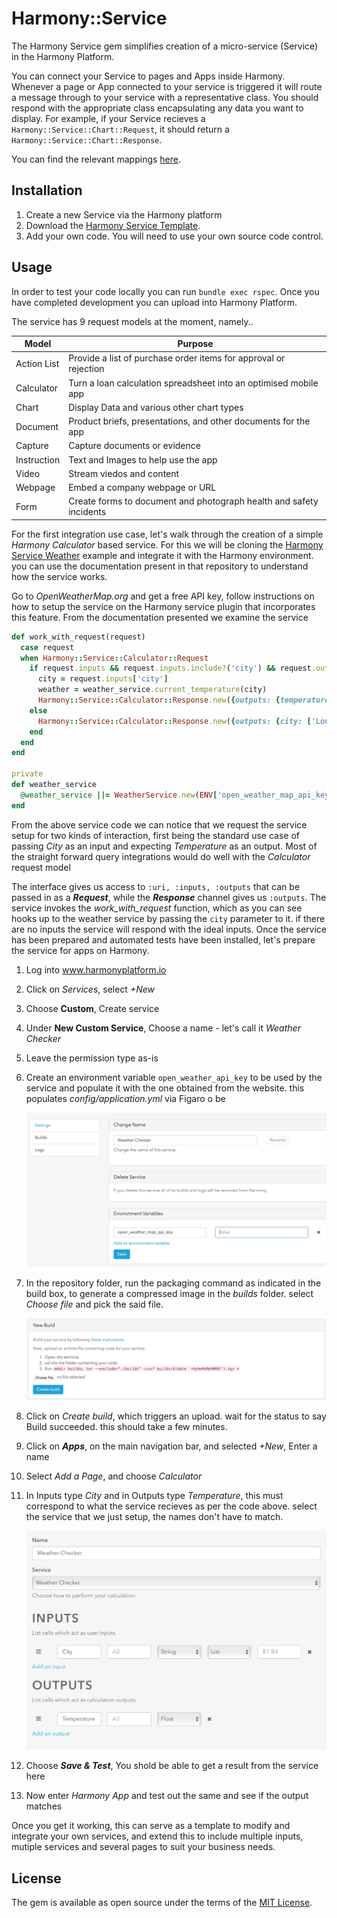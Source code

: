 # Harmony::Service

The Harmony Service gem simplifies creation of a micro-service (Service) in the Harmony Platform.

You can connect your Service to pages and Apps inside Harmony. Whenever a page or App connected to your service is triggered it will route a message through to your service with a representative class. You should respond with the appropriate class encapsulating any data you want to display. For example, if your Service recieves a ``Harmony::Service::Chart::Request``, it should return a ``Harmony::Service::Chart::Response``.

You can find the relevant mappings [here](https://github.com/HarmonyMobile/harmony-service/blob/master/lib/harmony/service/rpc_service.rb#L95). 

## Installation

1. Create a new Service via the Harmony platform
2. Download the [Harmony Service Template](https://github.com/HarmonyMobile/harmony-service-template).
3. Add your own code. You will need to use your own source code control.

## Usage

In order to test your code locally you can run `bundle exec rspec`. Once you have completed development you can upload into  Harmony Platform.

The service has 9 request models at the moment, namely..

| Model       | Purpose                                  |
| ----------- | ---------------------------------------- |
| Action List | Provide a list of purchase order items for approval or rejection |
| Calculator  | Turn a loan calculation spreadsheet into an optimised mobile app |
| Chart       | Display Data and various other chart types |
| Document    | Product briefs, presentations, and other documents for the app |
| Capture     | Capture documents or evidence            |
| Instruction | Text and Images to help use the app      |
| Video       | Stream viedos and content                |
| Webpage     | Embed a company webpage or URL           |
| Form        | Create forms to document and photograph health and safety incidents |

For the first integration use case, let's walk through the creation of a simple *Harmony Calculator* based service. For this we will be cloning the [Harmony Service Weather](https://github.com/HarmonyMobile/harmony-service-weather) example and integrate it with the Harmony environment. you can use the documentation present in that repository to understand how the service works. 

Go to *OpenWeatherMap.org*  and get a free API key, follow instructions on how to setup the service on the Harmony service plugin that incorporates this feature. From the documentation presented we examine the service 

```ruby
def work_with_request(request)
  case request
  when Harmony::Service::Calculator::Request
    if request.inputs && request.inputs.include?('city') && request.outputs.include?('temperature')
      city = request.inputs['city']
      weather = weather_service.current_temperature(city)
      Harmony::Service::Calculator::Response.new({outputs: {temperature: weather}})          
    else
      Harmony::Service::Calculator::Response.new({outputs: {city: ['London','New York,US','Bangalore']}})
    end
  end
end

private
def weather_service
  @weather_service ||= WeatherService.new(ENV['open_weather_map_api_key'])
end
```

From the above service code we can notice that we request the service setup for two kinds of interaction, first being the standard use case of passing *City* as an input and expecting *Temperature* as an output. Most of the straight forward query integrations would do well with the *Calculator* request model

The interface gives us access to `:uri, :inputs, :outputs` that can be passed in as a ***Request***, while the ***Response*** channel gives us `:outputs`. The service invokes the *work_with_request* function, which as you can see hooks up to the weather service by passing the `city` parameter to it. if there are no inputs the service will respond with the ideal inputs. Once the service has been prepared and automated tests have been installed, let's prepare the service for apps on Harmony.

1. Log into www.harmonyplatform.io 

2. Click on *Services*, select *+New* 

3. Choose **Custom**, Create service

4. Under **New Custom Service**, Choose a name - let's call it *Weather Checker*

5. Leave the permission type as-is

6. Create an environment variable `open_weather_api_key` to be used by the service and populate it with the one obtained from the website. this populates *config/application.yml* via Figaro o be 

   ![service_settings](images/service_settings.png)

7. In the repository folder, run the packaging command as indicated in the build box, to generate a compressed image in the *builds* folder. select *Choose file* and pick the said file.

   ![build_settings](images/build_settings.png)

8. Click on *Create build*, which triggers an upload. wait for the status to say Build succeeded. this should take a few minutes. 

9. Click on ***Apps***, on the main navigation bar, and selected *+New*, Enter a name

10. Select *Add a Page*, and choose *Calculator*

11. In Inputs type *City* and in Outputs type *Temperature*, this must correspond to what the service recieves as per the code above. select the service that we just setup, the names don't have to match.

    ![calc_page_setup](images/calc_page_setup.png)

12. Choose ***Save & Test***, You shold be able to get a result from the service here

13. Now enter *Harmony App* and test out the same and see if the output matches

Once you get it working, this can serve as a template to modify and integrate your own services, and extend this to include multiple inputs, mutiple services and several pages to suit your business needs.

## License

The gem is available as open source under the terms of the [MIT License](http://opensource.org/licenses/MIT).
